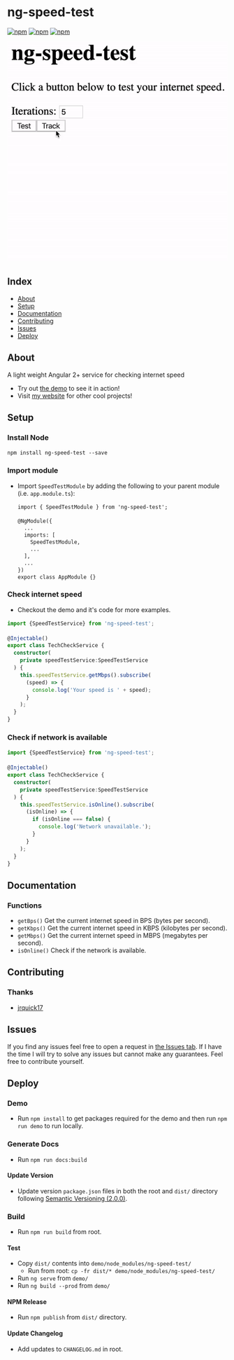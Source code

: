 # ng-speed-test #

[![npm](https://img.shields.io/npm/l/ng-speed-test.svg)](https://www.npmjs.com/package/ng-speed-test/)
[![npm](https://img.shields.io/npm/dt/ng-speed-test.svg)](https://www.npmjs.com/package/ng-speed-test)
[![npm](https://img.shields.io/npm/dm/ng-speed-test.svg)](https://www.npmjs.com/package/ng-speed-test)

![](example.gif)

## Index ##

* [About](#about)
* [Setup](#setup)
* [Documentation](#documentation)
* [Contributing](#contributing)
* [Issues](#issues)
* [Deploy](#deploy)

## About ## 

A light weight Angular 2+ service for checking internet speed  

* Try out [the demo](https://ng-speed-test.jrquick.com) to see it in action!
* Visit [my website](https://jrquick.com) for other cool projects!

## Setup ##

### Install Node ###

```
npm install ng-speed-test --save
```

### Import module ###

* Import `SpeedTestModule` by adding the following to your parent module (i.e. `app.module.ts`):

    ```
    import { SpeedTestModule } from 'ng-speed-test';

    @NgModule({
      ...
      imports: [
        SpeedTestModule,
        ...
      ],
      ...
    })
    export class AppModule {}
    ```

### Check internet speed ###

* Checkout the demo and it's code for more examples.

```typescript
import {SpeedTestService} from 'ng-speed-test';

@Injectable()
export class TechCheckService {
  constructor(
    private speedTestService:SpeedTestService
  ) {
    this.speedTestService.getMbps().subscribe(
      (speed) => {
        console.log('Your speed is ' + speed);
      }
    );
  }
}
```

### Check if network is available ###

```typescript
import {SpeedTestService} from 'ng-speed-test';

@Injectable()
export class TechCheckService {
  constructor(
    private speedTestService:SpeedTestService
  ) {
    this.speedTestService.isOnline().subscribe(
      (isOnline) => {
        if (isOnline === false) {
          console.log('Network unavailable.');
        }
      }
    );
  }
}
```

## Documentation ##

### Functions ###

* `getBps()` Get the current internet speed in BPS (bytes per second).
* `getKbps()` Get the current internet speed in KBPS (kilobytes per second).
* `getMbps()` Get the current internet speed in MBPS (megabytes per second).
* `isOnline()` Check if the network is available.

## Contributing ##

### Thanks ###

* [jrquick17](https://github.com/jrquick17)

## Issues ##

If you find any issues feel free to open a request in [the Issues tab](https://github.com/jrquick17/ng-speed-test/issues). If I have the time I will try to solve any issues but cannot make any guarantees. Feel free to contribute yourself.

## Deploy ##

### Demo ###
    
* Run `npm install` to get packages required for the demo and then run `npm run demo` to run locally.

### Generate Docs ###

* Run `npm run docs:build`

#### Update Version ###
    
* Update version `package.json` files in both the root and `dist/` directory following [Semantic Versioning (2.0.0)](https://semver.org/).

### Build ###

* Run `npm run build` from root.

#### Test ####

* Copy `dist/` contents into `demo/node_modules/ng-speed-test/`
    * Run from root:  `cp -fr dist/* demo/node_modules/ng-speed-test/`
* Run `ng serve` from `demo/`
* Run `ng build --prod` from `demo/`

#### NPM Release ####

* Run `npm publish` from `dist/` directory.

#### Update Changelog ####

* Add updates to `CHANGELOG.md` in root.
